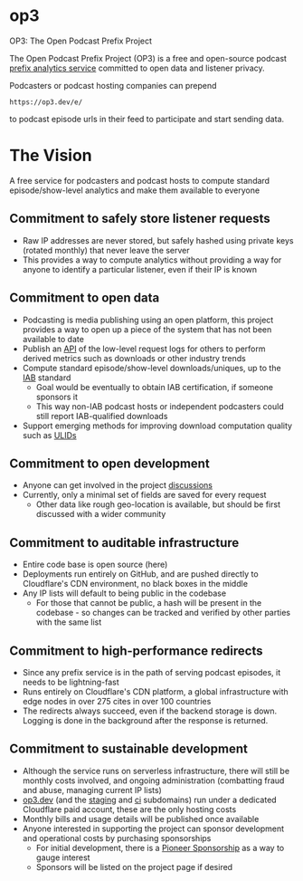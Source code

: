# op3
OP3: The Open Podcast Prefix Project

The Open Podcast Prefix Project (OP3) is a free and open-source podcast [prefix analytics service](https://soundsprofitable.com/update/prefix-analytics) committed to open data and listener privacy.

Podcasters or podcast hosting companies can prepend

`https://op3.dev/e/`

to podcast episode urls in their feed to participate and start sending data.

# The Vision
A free service for podcasters and podcast hosts to compute standard episode/show-level analytics and make them available to everyone

## Commitment to **safely store listener requests**
  - Raw IP addresses are never stored, but safely hashed using private keys (rotated monthly) that never leave the server
  - This provides a way to compute analytics without providing a way for anyone to identify a particular listener, even if their IP is known

## Commitment to **open data**
  - Podcasting is media publishing using an open platform, this project provides a way to open up a piece of the system that has not been available to date
  - Publish an [API](https://op3.dev/api/docs) of the low-level request logs for others to perform derived metrics such as downloads or other industry trends
  - Compute standard episode/show-level downloads/uniques, up to the [IAB](https://iabtechlab.com/compliance-programs/compliant-companies/#) standard
    - Goal would be eventually to obtain IAB certification, if someone sponsors it
    - This way non-IAB podcast hosts or independent podcasters could still report IAB-qualified downloads
  - Support emerging methods for improving download computation quality such as [ULIDs](https://podcastlistening.com)

## Commitment to **open development**
  - Anyone can get involved in the project [discussions](https://github.com/skymethod/op3/discussions)
  - Currently, only a minimal set of fields are saved for every request
    - Other data like rough geo-location is available, but should be first discussed with a wider community
   
## Commitment to **auditable infrastructure**
  - Entire code base is open source (here)
  - Deployments run entirely on GitHub, and are pushed directly to Cloudflare's CDN environment, no black boxes in the middle
  - Any IP lists will default to being public in the codebase
    - For those that cannot be public, a hash will be present in the codebase - so changes can be tracked and verified by other parties with the same list
    
## Commitment to **high-performance redirects**
  - Since any prefix service is in the path of serving podcast episodes, it needs to be lightning-fast
  - Runs entirely on Cloudflare's CDN platform, a global infrastructure with edge nodes in over 275 cites in over 100 countries
  - The redirects always succeed, even if the backend storage is down. Logging is done in the background after the response is returned.
 
## Commitment to **sustainable development**
  - Although the service runs on serverless infrastructure, there will still be monthly costs involved, and ongoing administration (combatting fraud and abuse, managing current IP lists)
  - [op3.dev](https://op3.dev) (and the [staging](https://staging.op3.dev) and [ci](https://ci.op3.dev) subdomains) run under a dedicated Cloudflare paid account, these are the only hosting costs
  - Monthly bills and usage details will be published once available
  - Anyone interested in supporting the project can sponsor development and operational costs by purchasing sponsorships
    - For initial development, there is a [Pioneer Sponsorship](https://buy.stripe.com/aEU8z676n2fnfEQ148) as a way to gauge interest
    - Sponsors will be listed on the project page if desired
